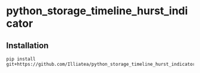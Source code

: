 # python_storage_timeline_hurst_indicator

## Installation
```
pip install git+https://github.com/Illiatea/python_storage_timeline_hurst_indicator.git@main
```
